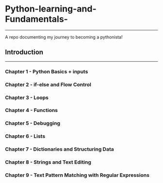 # Python-learning-and-Fundamentals- 

---
A repo documenting my journey to becoming a pythonista!
## Introduction
---
### Chapter 1 - Python Basics + inputs
### Chapter 2 - if-else and Flow Control
### Chapter 3 - Loops
### Chapter 4 - Functions
### Chapter 5 - Debugging
### Chapter 6 - Lists
### Chapter 7 - Dictionaries and Structuring Data
### Chapter 8 - Strings and Text Editing
### Chapter 9 - Text Pattern Matching with Regular Expressions
